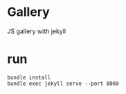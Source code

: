 # Gallery

JS gallery with jekyll

# run
    bundle install
    bundle exec jekyll serve --port 8060
